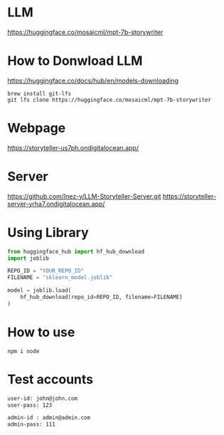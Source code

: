 # LLM
https://huggingface.co/mosaicml/mpt-7b-storywriter

# How to Donwload LLM
https://huggingface.co/docs/hub/en/models-downloading
```
brew install git-lfs
git lfs clone https://huggingface.co/mosaicml/mpt-7b-storywriter
```

# Webpage
https://storyteller-us7ph.ondigitalocean.app/

# Server
https://github.com/Inez-y/LLM-Storyteller-Server.git
https://storyteller-server-yrha7.ondigitalocean.app/


# Using Library
```python
from huggingface_hub import hf_hub_download
import joblib

REPO_ID = "YOUR_REPO_ID"
FILENAME = "sklearn_model.joblib"

model = joblib.load(
    hf_hub_download(repo_id=REPO_ID, filename=FILENAME)
)
```

# How to use 
`npm i node`

# Test accounts
```bash
user-id: john@john.com
user-pass: 123

admin-id : admin@admin.com
admin-pass: 111
```